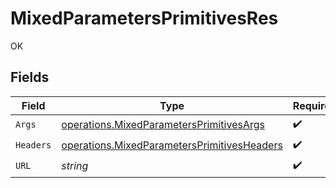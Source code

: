 # MixedParametersPrimitivesRes

OK


## Fields

| Field                                                                                                             | Type                                                                                                              | Required                                                                                                          | Description                                                                                                       |
| ----------------------------------------------------------------------------------------------------------------- | ----------------------------------------------------------------------------------------------------------------- | ----------------------------------------------------------------------------------------------------------------- | ----------------------------------------------------------------------------------------------------------------- |
| `Args`                                                                                                            | [operations.MixedParametersPrimitivesArgs](../../../pkg/models/operations/mixedparametersprimitivesargs.md)       | :heavy_check_mark:                                                                                                | N/A                                                                                                               |
| `Headers`                                                                                                         | [operations.MixedParametersPrimitivesHeaders](../../../pkg/models/operations/mixedparametersprimitivesheaders.md) | :heavy_check_mark:                                                                                                | N/A                                                                                                               |
| `URL`                                                                                                             | *string*                                                                                                          | :heavy_check_mark:                                                                                                | N/A                                                                                                               |
